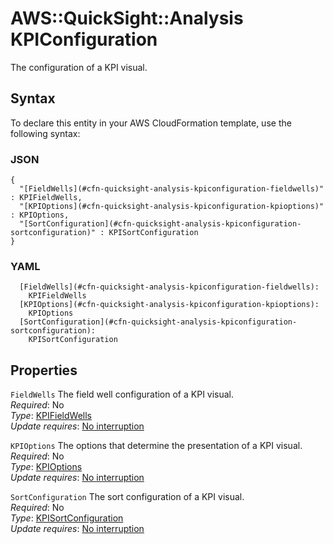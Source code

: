 # AWS::QuickSight::Analysis KPIConfiguration<a name="aws-properties-quicksight-analysis-kpiconfiguration"></a>

The configuration of a KPI visual\.

## Syntax<a name="aws-properties-quicksight-analysis-kpiconfiguration-syntax"></a>

To declare this entity in your AWS CloudFormation template, use the following syntax:

### JSON<a name="aws-properties-quicksight-analysis-kpiconfiguration-syntax.json"></a>

```
{
  "[FieldWells](#cfn-quicksight-analysis-kpiconfiguration-fieldwells)" : KPIFieldWells,
  "[KPIOptions](#cfn-quicksight-analysis-kpiconfiguration-kpioptions)" : KPIOptions,
  "[SortConfiguration](#cfn-quicksight-analysis-kpiconfiguration-sortconfiguration)" : KPISortConfiguration
}
```

### YAML<a name="aws-properties-quicksight-analysis-kpiconfiguration-syntax.yaml"></a>

```
  [FieldWells](#cfn-quicksight-analysis-kpiconfiguration-fieldwells):
    KPIFieldWells
  [KPIOptions](#cfn-quicksight-analysis-kpiconfiguration-kpioptions):
    KPIOptions
  [SortConfiguration](#cfn-quicksight-analysis-kpiconfiguration-sortconfiguration):
    KPISortConfiguration
```

## Properties<a name="aws-properties-quicksight-analysis-kpiconfiguration-properties"></a>

`FieldWells` <a name="cfn-quicksight-analysis-kpiconfiguration-fieldwells"></a>
The field well configuration of a KPI visual\.  
_Required_: No  
_Type_: [KPIFieldWells](aws-properties-quicksight-analysis-kpifieldwells.md)  
_Update requires_: [No interruption](https://docs.aws.amazon.com/AWSCloudFormation/latest/UserGuide/using-cfn-updating-stacks-update-behaviors.html#update-no-interrupt)

`KPIOptions` <a name="cfn-quicksight-analysis-kpiconfiguration-kpioptions"></a>
The options that determine the presentation of a KPI visual\.  
_Required_: No  
_Type_: [KPIOptions](aws-properties-quicksight-analysis-kpioptions.md)  
_Update requires_: [No interruption](https://docs.aws.amazon.com/AWSCloudFormation/latest/UserGuide/using-cfn-updating-stacks-update-behaviors.html#update-no-interrupt)

`SortConfiguration` <a name="cfn-quicksight-analysis-kpiconfiguration-sortconfiguration"></a>
The sort configuration of a KPI visual\.  
_Required_: No  
_Type_: [KPISortConfiguration](aws-properties-quicksight-analysis-kpisortconfiguration.md)  
_Update requires_: [No interruption](https://docs.aws.amazon.com/AWSCloudFormation/latest/UserGuide/using-cfn-updating-stacks-update-behaviors.html#update-no-interrupt)
